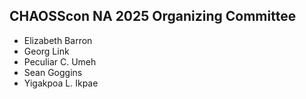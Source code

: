 ## CHAOSScon NA 2025 Organizing Committee

*   Elizabeth Barron
*   Georg Link
*   Peculiar C. Umeh
*   Sean Goggins
*   Yigakpoa L. Ikpae
